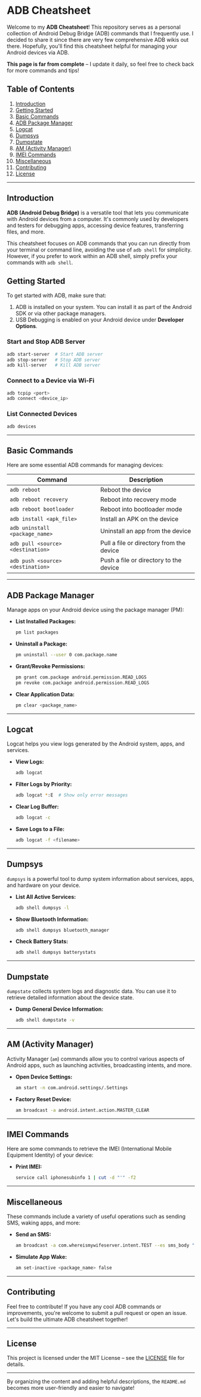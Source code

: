 # ADB Cheatsheet

Welcome to my **ADB Cheatsheet**! This repository serves as a personal collection of Android Debug Bridge (ADB) commands that I frequently use. I decided to share it since there are very few comprehensive ADB wikis out there. Hopefully, you'll find this cheatsheet helpful for managing your Android devices via ADB.

**This page is far from complete** – I update it daily, so feel free to check back for more commands and tips!

## Table of Contents
1. [Introduction](#introduction)
2. [Getting Started](#getting-started)
3. [Basic Commands](#basic-commands)
4. [ADB Package Manager](#adb-package-manager)
5. [Logcat](#logcat)
6. [Dumpsys](#dumpsys)
7. [Dumpstate](#dumpstate)
8. [AM (Activity Manager)](#am-activity-manager)
9. [IMEI Commands](#imei-commands)
10. [Miscellaneous](#miscellaneous)
11. [Contributing](#contributing)
12. [License](#license)

---

## Introduction

**ADB (Android Debug Bridge)** is a versatile tool that lets you communicate with Android devices from a computer. It's commonly used by developers and testers for debugging apps, accessing device features, transferring files, and more.

This cheatsheet focuses on ADB commands that you can run directly from your terminal or command line, avoiding the use of `adb shell` for simplicity. However, if you prefer to work within an ADB shell, simply prefix your commands with `adb shell`.

## Getting Started

To get started with ADB, make sure that:
1. ADB is installed on your system. You can install it as part of the Android SDK or via other package managers.
2. USB Debugging is enabled on your Android device under **Developer Options**.

### Start and Stop ADB Server
```bash
adb start-server  # Start ADB server
adb stop-server   # Stop ADB server
adb kill-server   # Kill ADB server
```

### Connect to a Device via Wi-Fi
```bash
adb tcpip <port>
adb connect <device_ip>
```

### List Connected Devices
```bash
adb devices
```

---

## Basic Commands

Here are some essential ADB commands for managing devices:

| Command | Description |
| --- | --- |
| `adb reboot` | Reboot the device |
| `adb reboot recovery` | Reboot into recovery mode |
| `adb reboot bootloader` | Reboot into bootloader mode |
| `adb install <apk_file>` | Install an APK on the device |
| `adb uninstall <package_name>` | Uninstall an app from the device |
| `adb pull <source> <destination>` | Pull a file or directory from the device |
| `adb push <source> <destination>` | Push a file or directory to the device |

---

## ADB Package Manager

Manage apps on your Android device using the package manager (PM):

- **List Installed Packages:**
  ```bash
  pm list packages
  ```

- **Uninstall a Package:**
  ```bash
  pm uninstall --user 0 com.package.name
  ```

- **Grant/Revoke Permissions:**
  ```bash
  pm grant com.package android.permission.READ_LOGS
  pm revoke com.package android.permission.READ_LOGS
  ```

- **Clear Application Data:**
  ```bash
  pm clear <package_name>
  ```

---

## Logcat

Logcat helps you view logs generated by the Android system, apps, and services.

- **View Logs:**
  ```bash
  adb logcat
  ```

- **Filter Logs by Priority:**
  ```bash
  adb logcat *:E  # Show only error messages
  ```

- **Clear Log Buffer:**
  ```bash
  adb logcat -c
  ```

- **Save Logs to a File:**
  ```bash
  adb logcat -f <filename>
  ```

---

## Dumpsys

`dumpsys` is a powerful tool to dump system information about services, apps, and hardware on your device.

- **List All Active Services:**
  ```bash
  adb shell dumpsys -l
  ```

- **Show Bluetooth Information:**
  ```bash
  adb shell dumpsys bluetooth_manager
  ```

- **Check Battery Stats:**
  ```bash
  adb shell dumpsys batterystats
  ```

---

## Dumpstate

`dumpstate` collects system logs and diagnostic data. You can use it to retrieve detailed information about the device state.

- **Dump General Device Information:**
  ```bash
  adb shell dumpstate -v
  ```

---

## AM (Activity Manager)

Activity Manager (`am`) commands allow you to control various aspects of Android apps, such as launching activities, broadcasting intents, and more.

- **Open Device Settings:**
  ```bash
  am start -n com.android.settings/.Settings
  ```

- **Factory Reset Device:**
  ```bash
  am broadcast -a android.intent.action.MASTER_CLEAR
  ```

---

## IMEI Commands

Here are some commands to retrieve the IMEI (International Mobile Equipment Identity) of your device:

- **Print IMEI:**
  ```bash
  service call iphonesubinfo 1 | cut -d "'" -f2
  ```

---

## Miscellaneous

These commands include a variety of useful operations such as sending SMS, waking apps, and more:

- **Send an SMS:**
  ```bash
  am broadcast -a com.whereismywifeserver.intent.TEST --es sms_body "Test message from ADB"
  ```

- **Simulate App Wake:**
  ```bash
  am set-inactive <package_name> false
  ```

---

## Contributing

Feel free to contribute! If you have any cool ADB commands or improvements, you're welcome to submit a pull request or open an issue. Let's build the ultimate ADB cheatsheet together!

---

## License

This project is licensed under the MIT License – see the [LICENSE](LICENSE) file for details.

---

By organizing the content and adding helpful descriptions, the `README.md` becomes more user-friendly and easier to navigate!
